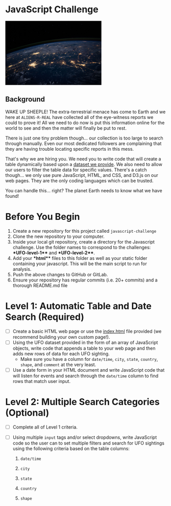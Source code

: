 # JavaScript Challenge
<img src="/UFO_level1/static/images/nasa.jpg" height = 200px >

## **Background**

WAKE UP SHEEPLE! The extra-terrestrial menace has come to Earth and we here at `ALIENS-R-REAL` have collected all of the eye-witness reports we could to prove it! All we need to do now is put this information online for the world to see and then the matter will finally be put to rest.

There is just one tiny problem though... our collection is too large to search through manually. Even our most dedicated followers are complaining that they are having trouble locating specific reports in this mess.

That's why we are hiring you. We need you to write code that will create a table dynamically based upon a [dataset we provide](StarterCode/static/js/data.js). We also need to allow our users to filter the table data for specific values. There's a catch though... we only use pure JavaScript, HTML, and CSS, and D3.js on our web pages. They are the only coding languages which can be trusted.

You can handle this... right? The planet Earth needs to know what we have found!

# **Before You Begin**

1. Create a new repository for this project called `javascript-challenge`
2. Clone the new repository to your computer.
3. Inside your local git repository, create a directory for the Javascript challenge. Use the folder names to correspond to the challenges: **\*UFO-level-1\*\*** and **\*UFO-level-2\*\***.
4. Add your **\*html\*\*** files to this folder as well as your static folder containing your javascript. This will be the main script to run for analysis.
5. Push the above changes to GitHub or GitLab.
6. Ensure your repository has regular commits (i.e. 20+ commits) and a thorough README.md file

# **Level 1: Automatic Table and Date Search (Required)**

- [ ] Create a basic HTML web page or use the [index.html](StarterCode/index.html) file provided (we recommend building your own custom page!).
- [ ] Using the UFO dataset provided in the form of an array of JavaScript objects, write code that appends a table to your web page and then adds new rows of data for each UFO sighting.
  - Make sure you have a column for `date/time`, `city`, `state`, `country`, `shape`, and `comment` at the very least.
- [ ] Use a date form in your HTML document and write JavaScript code that will listen for events and search through the `date/time` column to find rows that match user input.

# **Level 2: Multiple Search Categories (Optional)**

- [ ] Complete all of Level 1 criteria.
- [ ] Using multiple `input` tags and/or select dropdowns, write JavaScript code so the user can to set multiple filters and search for UFO sightings using the following criteria based on the table columns:

  1. `date/time`

  2. `city`

  3. `state`

  4. `country`

  5. `shape`

